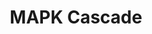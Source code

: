 ---
annotations:
- id: PW:0000007
  parent: signaling pathway
  type: Pathway Ontology
  value: mitogen activated protein kinase signaling pathway
authors:
- MaintBot
- Mkutmon
- Mick Eikelhof
- Egonw
description: ''
last-edited: 2018-06-10
organisms:
- Canis familiaris
redirect_from:
- /index.php/Pathway:WP1128
- /instance/WP1128
revision: null
schema-jsonld:
- '@context': https://schema.org/
  '@id': https://wikipathways.github.io/pathways/WP1128.html
  '@type': Dataset
  creator:
    '@type': Organization
    name: WikiPathways
  description: ''
  keywords:
  - ARAF
  - BRAF
  - ELK1
  - GDP
  - GTP
  - HRAS
  - JUN
  - MAP2
  - MAP2K1
  - MAP2K2
  - MAP2K3
  - MAP2K4
  - MAP2K6
  - MAP2K7
  - MAP3K1
  - MAP3K12
  - MAP3K2
  - MAP3K3
  - MAPK1
  - MAPK10
  - MAPK12
  - MAPK14
  - MAPK3
  - MBP
  - NRAS
  - PLCB3
  - RAF1
  - RASA3
  - RRAS
  - RapGAPII
  - SIPA1
  license: CC0
  name: MAPK Cascade
seo: CreativeWork
title: MAPK Cascade
wpid: WP1128
---